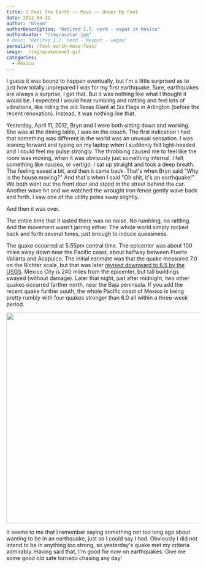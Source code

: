 ```yaml
---
title: I Feel the Earth ~~ Move ~~ Under My Feet
date: 2012-04-12
author: "Glenn"
authorDescription: "Retired I.T. nerd - expat in Mexico"
authorAvatar: "/img/avatar.jpg"
# desc: "Retired I.T. nerd - Mexpat - vegan"
permalink: /feel-earth-move-feet/
image:  /img/quakezone1.gif
categories:
  - Mexico
---
```

I guess it was bound to happen eventually, but I'm a little surprised as to just how totally unprepared I was for my first earthquake. Sure, earthquakes are always a surprise, I get that. But it was nothing like what I thought it would be. I expected I would hear rumbling and rattling and feel lots of vibrations, like riding the old Texas Giant at Six Flags in Arlington (before the recent renovation). Instead, it was nothing like that.

Yesterday, April 11, 2012, Bryn and I were both sitting down and working. She was at the dining table, I was on the couch. The first indication I had that something was different in the world was an unusual sensation. I was leaning forward and typing on my laptop when I suddenly felt light-headed and I could feel my pulse strongly. The throbbing caused me to feel like the room was moving, when it was obviously just something internal. I felt something like nausea, or vertigo. I sat up straight and took a deep breath. The feeling eased a bit, and then it came back. That's when Bryn said "Why is the house moving?" And that's when I said "Oh shit, it's an earthquake!" We both went out the front door and stood in the street behind the car. Another wave hit and we watched the wrought iron fence gently wave back and forth. I saw one of the utility poles sway slightly.

And then it was over.

The entire time that it lasted there was no noise. No rumbling, no rattling. And the movement wasn't jarring either. The whole world simply rocked back and forth several times, just enough to induce queasiness.

The quake occurred at 5:55pm central time. The epicenter was about 100 miles away down near the Pacific coast, about halfway between Puerto Vallarta and Acapulco. The initial estimate was that the quake measured 7.0 on the Richter scale, but that was later <a title="USGS" href="https://earthquake.usgs.gov/earthquakes/recenteqsww/Quakes/usc00090z0.php" target="_blank">revised downward to 6.5 by the USGS</a>. Mexico City is 240 miles from the epicenter, but tall buildings swayed (without damage). Later that night, just after midnight, two other quakes occurred farther north, near the Baja peninsula. If you add the recent quake further south, the whole Pacific coast of Mexico is being pretty rumbly with four quakes stronger than 6.0 all within a three-week period.

[<img class="alignnone  wp-image-1138" title="earthquake" src="https://vagabondians.com/wp-content/uploads/2012/04/earthquake.png" alt="" width="550" />][1]

It seems to me that I remember saying something not too long ago about wanting to be in an earthquake, just so I could say I had. Obviously I did not intend to be in anything too strong, so yesterday's quake met my criteria admirably. Having said that, I'm good for now on earthquakes. Give me some good old safe tornado chasing any day!

 [1]: https://vagabondians.com/wp-content/uploads/2012/04/earthquake.png